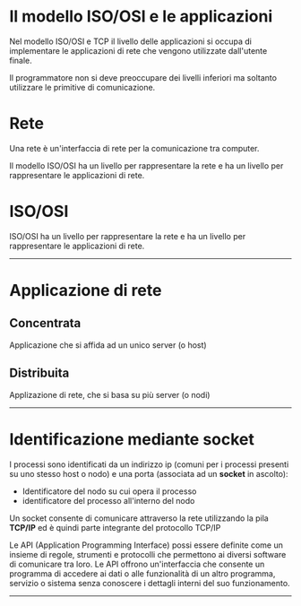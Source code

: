 <link rel="stylesheet" href="../style.css">

# Il modello ISO/OSI e le applicazioni

Nel modello ISO/OSI e TCP il livello delle applicazioni si occupa di implementare le applicazioni di rete che vengono utilizzate dall'utente finale.

Il programmatore non si deve preoccupare dei livelli inferiori ma soltanto utilizzare le primitive di comunicazione.

# Rete

Una rete è un'interfaccia di rete per la comunicazione tra computer.

Il modello ISO/OSI ha un livello per rappresentare la rete e ha un livello per rappresentare le applicazioni di rete.

# ISO/OSI

ISO/OSI ha un livello per rappresentare la rete e ha un livello per rappresentare le applicazioni di rete.

---

# Applicazione di rete

## Concentrata

Applicazione che si affida ad un unico server (o host)

## Distribuita

Applizazione di rete, che si basa su più server (o nodi)

---

# Identificazione mediante socket

I processi sono identificati da un indirizzo ip (comuni per i processi presenti su uno stesso host o nodo) e una porta (associata ad un **socket** in ascolto):

-   Identificatore del nodo su cui opera il processo
-   identificatore del processo all'interno del nodo

Un socket consente di comunicare attraverso la rete utilizzando la pila **TCP/IP** ed è quindi parte integrante del protocollo
TCP/IP

Le API (Application Programming Interface) possi essere definite come un insieme di regole, strumenti e protocolli che permettono ai diversi software di comunicare tra loro. Le API offrono un'interfaccia che consente un programma di accedere ai dati o alle funzionalità di un altro programma, servizio o sistema senza conoscere i dettagli interni del suo funzionamento.

---
